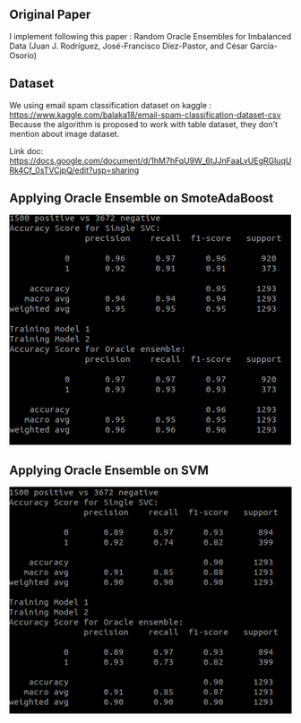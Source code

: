 ## Original Paper 

I implement following this paper : Random Oracle Ensembles for Imbalanced Data (Juan J. Rodrı́guez, José-Francisco Dı́ez-Pastor, and César Garcı́a-Osorio)

## Dataset 

We using email spam classification dataset on kaggle : https://www.kaggle.com/balaka18/email-spam-classification-dataset-csv
Because the algorithm is proposed to work with table dataset, they don't mention about image dataset. 

Link doc: https://docs.google.com/document/d/1hM7hFqU9W_6tJJnFaaLvUEgRGluqURk4Cf_0sTVCjpQ/edit?usp=sharing

## Applying Oracle Ensemble on SmoteAdaBoost 
![Applying Oracle Ensemble on SmoteAdaBoost](img/smoteadaboost.png?raw=true "Applying Oracle Ensemble on SmoteAdaBoost")
## Applying Oracle Ensemble on SVM 
![Applying Oracle Ensemble on SVM](img/svm.png?raw=true "Applying Oracle Ensemble on SVM")


